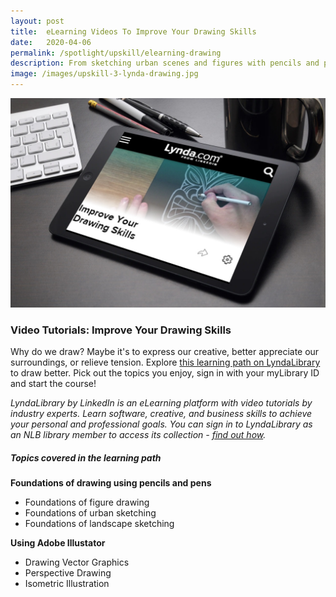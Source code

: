```yaml
---
layout: post
title:  eLearning Videos To Improve Your Drawing Skills
date:   2020-04-06
permalink: /spotlight/upskill/elearning-drawing
description: From sketching urban scenes and figures with pencils and pens, to creating rich vector graphics and isometric graphics with Adobe Illustrator. 
image: /images/upskill-3-lynda-drawing.jpg
---
```

<img src="/images/upskill-3-lynda-drawing.jpg">
<h3>Video Tutorials: Improve Your Drawing Skills</h3>
<p>Why do we draw? Maybe it's to express our creative, better appreciate our surroundings, or relieve tension. Explore <a href="https://www.lynda.com/learning-paths/Design/improve-your-drawing-skills" target="_blank">this learning path on LyndaLibrary</a> to draw better. Pick out the topics you enjoy, sign in with your myLibrary ID and start the course!</p> 
<p><i>LyndaLibrary by LinkedIn is an eLearning platform with video tutorials by industry experts. Learn software, creative, and business skills to achieve your personal and professional goals. You can sign in to LyndaLibrary as an NLB library member to access its collection - <a href="/get-started-with/lynda/#lynda-get-started">find out how</a>.</i></p>
<h5>Topics covered in the learning path</h5>
<p><b>Foundations of drawing using pencils and pens</b></p>
<ul>
<li>Foundations of figure drawing</li>
<li>Foundations of urban sketching</li> 
<li>Foundations of landscape sketching</li>
</ul>
<p><b>Using Adobe Illustator</b></p>
<ul>
<li>Drawing Vector Graphics </li>
<li>Perspective Drawing </li>
<li>Isometric Illustration  </li>
</ul>
